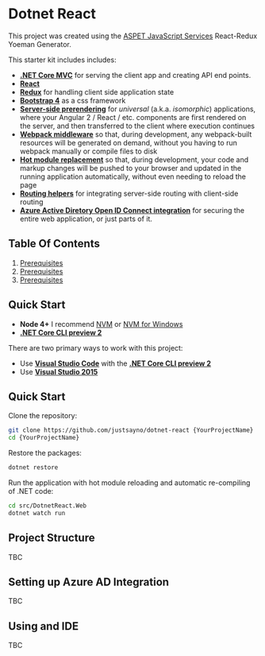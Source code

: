 # Dotnet React

This project was created using the [ASPET JavaScript Services](https://github.com/aspnet/JavaScriptServices) React-Redux Yoeman Generator.

This starter kit includes includes:

 * [**.NET Core MVC**]() for serving the client app and creating API end points.
 * [**React**](https://facebook.github.io/react/)
 * [**Redux**](http://redux.js.org/) for handling client side application state
 * [**Bootstrap 4**](https://v4-alpha.getbootstrap.com/) as a css framework
 * [**Server-side prerendering**](#server-side-prerendering) for *universal* (a.k.a. *isomorphic*) applications, where your Angular 2 / React / etc. components are first rendered on the server, and then transferred to the client where execution continues
 * [**Webpack middleware**](#webpack-dev-middleware) so that, during development, any webpack-built resources will be generated on demand, without you having to run webpack manually or compile files to disk
 * [**Hot module replacement**](#webpack-hot-module-replacement) so that, during development, your code and markup changes will be pushed to your browser and updated in the running application automatically, without even needing to reload the page
 * [**Routing helpers**](#routing-helper-mapspafallbackroute) for integrating server-side routing with client-side routing
 * [**Azure Active Diretory Open ID Connect integration**](https://azure.microsoft.com/en-us/resources/samples/active-directory-dotnet-webapp-openidconnect-aspnetcore/) for securing the entire web application, or just parts of it. 

 
## Table Of Contents
1. [Prerequisites](#Prerequisites)
1. [Prerequisites](#Quick-Start)
1. [Prerequisites](#Quick-Start)

## Quick Start

* **Node 4+** I recommend [NVM](https://github.com/creationix/nvm) or [NVM for Windows]()
* [**.NET Core CLI preview 2**](https://docs.microsoft.com/en-us/dotnet/articles/core/tools/)

There are two primary ways to work with this project:

 * Use [**Visual Studio Code**](https://code.visualstudio.com) with the [**.NET Core CLI preview 2**](https://docs.microsoft.com/en-us/dotnet/articles/core/tools/)
 * Use [**Visual Studio 2015**](https://www.visualstudio.com/vs)

## Quick Start

Clone the repository:

```bash
git clone https://github.com/justsayno/dotnet-react {YourProjectName}
cd {YourProjectName}
```

Restore the packages:

```bash
dotnet restore
```

Run the application with hot module reloading and automatic re-compiling of .NET code:

```bash
cd src/DotnetReact.Web
dotnet watch run
```

## Project Structure

TBC

## Setting up Azure AD Integration

TBC

## Using and IDE

TBC
